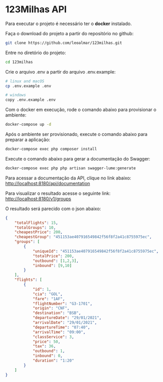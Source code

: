 # 123Milhas API

Para executar o projeto é necessário ter o **docker** instalado.

Faça o download do projeto a partir do repositório no github:
```sh
git clone https://github.com/leoalmar/123milhas.git
```

Entre no diretório do projeto:
```sh
cd 123milhas
```

Crie o arquivo .env a partir do arquivo .env.example:
```sh
# linux and macOS
cp .env.example .env

# windows
copy .env.example .env
```

Com o docker em execução, rode o comando abaixo para provisionar o ambiente:
```sh
docker-compose up -d
```

Após o ambiente ser provisionado, execute o comando abaixo para preparar a aplicação:
```sh
docker-compose exec php composer install
```

Execute o comando abaixo para gerar a documentação do Swagger:
```sh
docker-compose exec php php artisan swagger-lume:generate
```

Para acessar a documentação da API, clique no link abaixo:
[http://localhost:8180/api/documentation](http://localhost:8180/api/documentation)

Para visualizar o resultado acesse o seguinte link: [http://localhost:8180/v1/groups](http://localhost:8180/v1/groups)

O resultado será parecido com o json abaixo:
```json
{
    "totalFlights": 15,
    "totalGroups": 10,
    "cheapestPrice": 200,
    "cheapestGroup": "451153ae407916549842f56f8f2a41c8755975ec",
    "groups": [
        {
            "uniqueId": "451153ae407916549842f56f8f2a41c8755975ec",
            "totalPrice": 200,
            "outbound": [1,2,3],
            "inbound": [9,10]
        }
    ],
    "flights": [
        {
            "id": 1,
            "cia": "GOL",
            "fare": "1AF",
            "flightNumber": "G3-1701",
            "origin": "CNF",
            "destination": "BSB",
            "departureDate": "29/01/2021",
            "arrivalDate": "29/01/2021",
            "departureTime": "07:40",
            "arrivalTime": "09:00",
            "classService": 3,
            "price": 50,
            "tax": 36,
            "outbound": 1,
            "inbound": 0,
            "duration": "1:20"
        }
    ]
}
```
